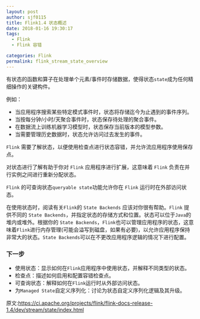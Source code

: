 ```yaml
---
layout: post
author: sjf0115
title: Flink1.4 状态概述
date: 2018-01-16 19:30:17
tags:
  - Flink
  - Flink 容错

categories: Flink
permalink: flink_stream_state_overview
---
```


有状态的函数和算子在处理单个元素/事件时存储数据，使得状态`state`成为任何精细操作的关键构件。

例如：
- 当应用程序搜索某些特定模式事件时，状态将存储迄今为止遇到的事件序列。
- 当按每分钟/小时/天聚合事件时，状态保存待处理的聚合事件。
- 在数据流上训练机器学习模型时，状态保存当前版本的模型参数。
- 当需要管理历史数据时，状态允许访问过去发生的事件。

`Flink` 需要了解状态，以便使用检查点进行状态容错，并允许流应用程序使用保存点。

对状态进行了解有助于你对 `Flink` 应用程序进行扩展，这意味着 `Flink` 负责在并行实例之间进行重新分配状态。

`Flink` 的可查询状态`queryable state`功能允许你在 `Flink` 运行时在外部访问状态。

在使用状态时，阅读有关`Flink`的 `State Backends` 应该对你很有帮助。`Flink` 提供不同的 `State Backends`，并指定状态的存储方式和位置。状态可以位于`Java`的堆内或堆外。根据你的 `State Backends`，`Flink`也可以管理应用程序的状态，这意味着`Flink`进行内存管理(可能会溢写到磁盘，如果有必要)，以允许应用程序保持非常大的状态。`State Backends`可以在不更改应用程序逻辑的情况下进行配置。

### 下一步

- 使用状态：显示如何在`Flink`应用程序中使用状态，并解释不同类型的状态。
- 检查点：描述如何启用和配置容错检查点。
- 可查询状态：解释如何在`Flink`运行时从外部访问状态。
- 为`Managed State`自定义序列化：讨论为状态自定义序列化逻辑及其升级。

原文:https://ci.apache.org/projects/flink/flink-docs-release-1.4/dev/stream/state/index.html
